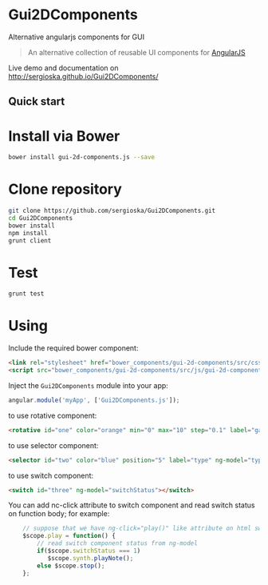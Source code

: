 # Gui2DComponents 

Alternative angularjs components for GUI

> An alternative collection of reusable UI components for [AngularJS](https://angularjs.org/)

Live demo and documentation on http://sergioska.github.io/Gui2DComponents/

## Quick start

# Install via Bower
``` sh
bower install gui-2d-components.js --save
```

# Clone repository
``` sh
git clone https://github.com/sergioska/Gui2DComponents.git
cd Gui2DComponents
bower install
npm install
grunt client
```

# Test
``` sh
grunt test
```

# Using

Include the required bower component:
``` html
<link rel="stylesheet" href="bower_components/gui-2d-components/src/css/gui-2d-components.css"/>
<script src="bower_components/gui-2d-components/src/js/gui-2d-components.js"></script>
```

Inject the `Gui2DComponents` module into your app:
``` JavaScript
angular.module('myApp', ['Gui2DComponents.js']);
```

to use rotative component:

```html
<rotative id="one" color="orange" min="0" max="10" step="0.1" label="gain" ng-model="gainValue"></rotative>
```

to use selector component:

```html
<selector id="two" color="blue" position="5" label="type" ng-model="typeValue"></selector>
```

to use switch component:

```html
<switch id="three" ng-model="switchStatus"></switch>
```

You can add nc-click attribute to switch component and read switch status on function body; for example:

```javascript
    // suppose that we have ng-click="play()" like attribute on html switch component declaration
    $scope.play = function() {
        // read switch component status from ng-model
        if($scope.switchStatus === 1)
    	   $scope.synth.playNote();
        else $scope.stop();
    };
```

